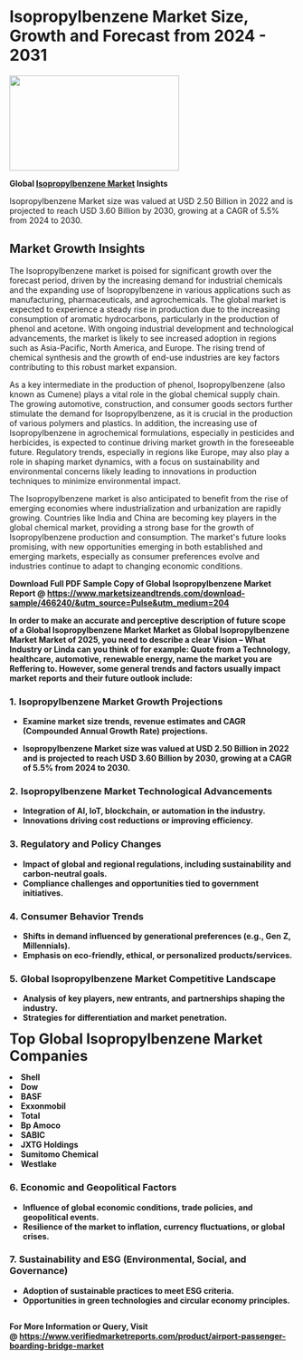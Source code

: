 <H1>Isopropylbenzene Market Size, Growth and Forecast from 2024 - 2031</H1><img class="aligncenter size-medium wp-image-584254" src="https://thirdeyenews.in/wp-content/uploads/2024/09/Global-Market-Research-300x168.jpeg" alt="" width="300" height="168" /><p><strong>Global&nbsp;<a href="https://www.marketsizeandtrends.com/download-sample/466240/&amp;utm_source=Pulse&amp;utm_medium=204">Isopropylbenzene Market</a> Insights</strong></p><p>Isopropylbenzene Market size was valued at USD 2.50 Billion in 2022 and is projected to reach USD 3.60 Billion by 2030, growing at a CAGR of 5.5% from 2024 to 2030.</p><p><h2>Market Growth Insights</h2> <p>The Isopropylbenzene market is poised for significant growth over the forecast period, driven by the increasing demand for industrial chemicals and the expanding use of Isopropylbenzene in various applications such as manufacturing, pharmaceuticals, and agrochemicals. The global market is expected to experience a steady rise in production due to the increasing consumption of aromatic hydrocarbons, particularly in the production of phenol and acetone. With ongoing industrial development and technological advancements, the market is likely to see increased adoption in regions such as Asia-Pacific, North America, and Europe. The rising trend of chemical synthesis and the growth of end-use industries are key factors contributing to this robust market expansion.</p> <p><strong></strong></p> <p>As a key intermediate in the production of phenol, Isopropylbenzene (also known as Cumene) plays a vital role in the global chemical supply chain. The growing automotive, construction, and consumer goods sectors further stimulate the demand for Isopropylbenzene, as it is crucial in the production of various polymers and plastics. In addition, the increasing use of Isopropylbenzene in agrochemical formulations, especially in pesticides and herbicides, is expected to continue driving market growth in the foreseeable future. Regulatory trends, especially in regions like Europe, may also play a role in shaping market dynamics, with a focus on sustainability and environmental concerns likely leading to innovations in production techniques to minimize environmental impact. <p>The Isopropylbenzene market is also anticipated to benefit from the rise of emerging economies where industrialization and urbanization are rapidly growing. Countries like India and China are becoming key players in the global chemical market, providing a strong base for the growth of Isopropylbenzene production and consumption. The market's future looks promising, with new opportunities emerging in both established and emerging markets, especially as consumer preferences evolve and industries continue to adapt to changing economic conditions.</p> <p><strong></p><p><span class=""><strong>Download Full PDF Sample Copy of Global Isopropylbenzene Market Report</strong> @ <a href="https://www.marketsizeandtrends.com/download-sample/466240/&amp;utm_source=Pulse&amp;utm_medium=204" target="_blank">https://www.marketsizeandtrends.com/download-sample/466240/&amp;utm_source=Pulse&amp;utm_medium=204</a></span></p><p>In order to make an accurate and perceptive description of future scope of a Global&nbsp;Isopropylbenzene Market Market as Global&nbsp;Isopropylbenzene Market Market of 2025, you need to describe a clear Vision &ndash; What Industry or Linda can you think of for example: Quote from a Technology, healthcare, automotive, renewable energy, name the market you are Reffering to. However, some general trends and factors usually impact market reports and their future outlook include:</p><h3>1.&nbsp;<strong>Isopropylbenzene Market Growth Projections</strong></h3><ul><li>Examine market size trends, revenue estimates and CAGR (Compounded Annual Growth Rate) projections.</li><li><p>Isopropylbenzene Market size was valued at USD 2.50 Billion in 2022 and is projected to reach USD 3.60 Billion by 2030, growing at a CAGR of 5.5% from 2024 to 2030.</p></li></ul><h3>2.&nbsp;<strong>Isopropylbenzene Market Technological Advancements</strong></h3><ul><li>Integration of AI, IoT, blockchain, or automation in the industry.</li><li>Innovations driving cost reductions or improving efficiency.</li></ul><h3>3.&nbsp;<strong>Regulatory and Policy Changes</strong></h3><ul><li>Impact of global and regional regulations, including sustainability and carbon-neutral goals.</li><li>Compliance challenges and opportunities tied to government initiatives.</li></ul><h3>4.&nbsp;<strong>Consumer Behavior Trends</strong></h3><ul><li>Shifts in demand influenced by generational preferences (e.g., Gen Z, Millennials).</li><li>Emphasis on eco-friendly, ethical, or personalized products/services.</li></ul><h3>5.&nbsp;<strong>Global Isopropylbenzene Market Competitive Landscape</strong></h3><ul><li>Analysis of key players, new entrants, and partnerships shaping the industry.</li><li>Strategies for differentiation and market penetration.</li></ul><p data-pm-slice="1 1 []"><span style="color: inherit; font-family: inherit; font-size: 25px;">Top Global Isopropylbenzene Market Companies</span></p><div class="" data-test-id=""><p><li>Shell</li><li> Dow</li><li> BASF</li><li> Exxonmobil</li><li> Total</li><li> Bp Amoco</li><li> SABIC</li><li> JXTG Holdings</li><li> Sumitomo Chemical</li><li> Westlake</li></p></div><h3>6.&nbsp;<strong>Economic and Geopolitical Factors</strong></h3><ul><li>Influence of global economic conditions, trade policies, and geopolitical events.</li><li>Resilience of the market to inflation, currency fluctuations, or global crises.</li></ul><h3>7.&nbsp;<strong>Sustainability and ESG (Environmental, Social, and Governance)</strong></h3><ul><li>Adoption of sustainable practices to meet ESG criteria.</li><li>Opportunities in green technologies and circular economy principles.</li></ul><h2><strong style="font-size: 14px;">For More Information or Query, Visit @&nbsp;</strong><a style="background-color: #ffffff; font-size: 14px;" href="https://www.marketsizeandtrends.com/report/isopropylbenzene-market/" target="_blank">https://www.verifiedmarketreports.com/product/airport-passenger-boarding-bridge-market</a></h2>
